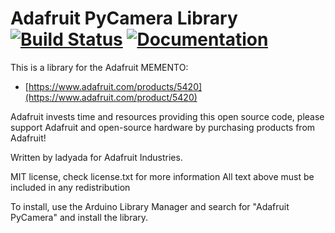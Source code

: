 # Adafruit PyCamera Library [![Build Status](https://github.com/adafruit/Adafruit_PyCamera/workflows/Arduino%20Library%20CI/badge.svg)](https://github.com/adafruit/Adafruit_PyCamera/actions) [![Documentation](https://github.com/adafruit/ci-arduino/blob/master/assets/doxygen_badge.svg)](http://adafruit.github.io/Adafruit_PyCamera/html/index.html)

This is a library for the Adafruit MEMENTO:
  * [https://www.adafruit.com/products/5420](https://www.adafruit.com/product/5420)

Adafruit invests time and resources providing this open source code, please support Adafruit and open-source hardware by purchasing products from Adafruit!

Written by ladyada for Adafruit Industries.

MIT license, check license.txt for more information All text above must be included in any redistribution

To install, use the Arduino Library Manager and search for "Adafruit PyCamera" and install the library.
